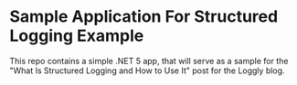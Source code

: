 # Sample Application For Structured Logging Example

This repo contains a simple .NET 5 app, that will serve as a sample for the "What Is Structured Logging and How to Use It" post for the Loggly blog.



